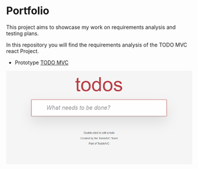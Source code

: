 # Portfolio
This project aims to showcase my work on requirements analysis and testing plans.

In this repository you will find the requirements analysis of the TODO MVC react Project.

- Prototype [TODO MVC](https://todomvc.com/examples/react/dist/)

![Home Site TODO](img\site_todo_mvc.png)